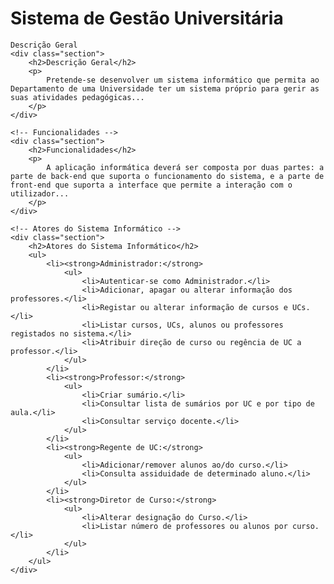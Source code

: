 <!DOCTYPE html>
<html lang="pt">
<body>
    <h1>Sistema de Gestão Universitária</h1>
    
    Descrição Geral
    <div class="section">
        <h2>Descrição Geral</h2>
        <p>
            Pretende-se desenvolver um sistema informático que permita ao Departamento de uma Universidade ter um sistema próprio para gerir as suas atividades pedagógicas...
        </p>
    </div>
    
    <!-- Funcionalidades -->
    <div class="section">
        <h2>Funcionalidades</h2>
        <p>
            A aplicação informática deverá ser composta por duas partes: a parte de back-end que suporta o funcionamento do sistema, e a parte de front-end que suporta a interface que permite a interação com o utilizador...
        </p>
    </div>
    
    <!-- Atores do Sistema Informático -->
    <div class="section">
        <h2>Atores do Sistema Informático</h2>
        <ul>
            <li><strong>Administrador:</strong>
                <ul>
                    <li>Autenticar-se como Administrador.</li>
                    <li>Adicionar, apagar ou alterar informação dos professores.</li>
                    <li>Registar ou alterar informação de cursos e UCs.</li>
                    <li>Listar cursos, UCs, alunos ou professores registados no sistema.</li>
                    <li>Atribuir direção de curso ou regência de UC a professor.</li>
                </ul>
            </li>
            <li><strong>Professor:</strong>
                <ul>
                    <li>Criar sumário.</li>
                    <li>Consultar lista de sumários por UC e por tipo de aula.</li>
                    <li>Consultar serviço docente.</li>
                </ul>
            </li>
            <li><strong>Regente de UC:</strong>
                <ul>
                    <li>Adicionar/remover alunos ao/do curso.</li>
                    <li>Consulta assiduidade de determinado aluno.</li>
                </ul>
            </li>
            <li><strong>Diretor de Curso:</strong>
                <ul>
                    <li>Alterar designação do Curso.</li>
                    <li>Listar número de professores ou alunos por curso.</li>
                </ul>
            </li>
        </ul>
    </div>
</body>
</html>
